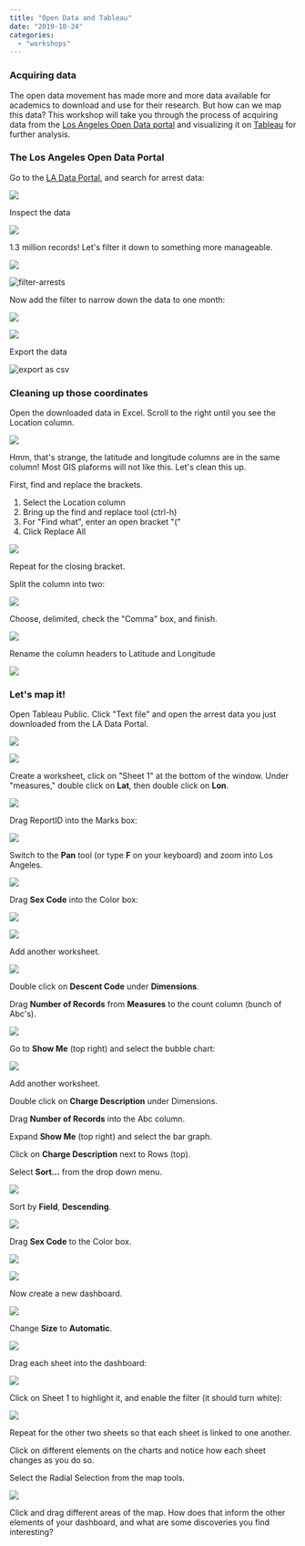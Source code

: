 ```yaml
---
title: "Open Data and Tableau"
date: "2019-10-24"
categories: 
  - "workshops"
---
```


### Acquiring data

The open data movement has made more and more data available for academics to download and use for their research. But how can we map this data? This workshop will take you through the process of acquiring data from the [Los Angeles Open Data portal](https://data.lacity.org/) and visualizing it on [Tableau](https://public.tableau.com/s/) for further analysis.

### The Los Angeles Open Data Portal

  
Go to the [LA Data Portal](https://data.lacity.org/), and search for arrest data:  

![](images/search-for-crime-data-e1571933940657-1024x419.png)

  
Inspect the data  

![](images/arrest-data-e1571934050229-1024x688.png)

  
1.3 million records! Let's filter it down to something more manageable.  

![](images/view-data-e1571934165890-1024x229.png)

![filter-arrests](images/filter-arrests-e1571934969724.jpg)

Now add the filter to narrow down the data to one month:

![](images/arrest-filter-between-e1571935774747.png)

![](images/arrest-between-dates-e1571935957609.png)

  
Export the data  

![export as csv](images/export-as-csv-e1538496456287.png)

### Cleaning up those coordinates

Open the downloaded data in Excel. Scroll to the right until you see the Location column.

![](images/open-data-location-column-e1524865676923.png)

Hmm, that's strange, the latitude and longitude columns are in the same column! Most GIS plaforms will not like this. Let's clean this up.

First, find and replace the brackets.

1. Select the Location column
2. Bring up the find and replace tool (ctrl-h)
3. For "Find what", enter an open bracket "("
4. Click Replace All

![](images/open-data-replace-brackets-e1524869310445.png)

Repeat for the closing bracket.

Split the column into two:

![](images/open-data-text-to-columns-e1524869544554.png)

Choose, delimited, check the "Comma" box, and finish.

![](images/open-data-text-to-columns2-e1524869659658.png)

Rename the column headers to Latitude and Longitude

![](images/open-data-lat-lon-e1524869765545.png)

### Let's map it!

Open Tableau Public. Click "Text file" and open the arrest data you just downloaded from the LA Data Portal.  

![](images/tableau-open-text-e1571935299284.jpg)

![](images/tableau-with-data-e1571936210361-1024x699.png)

  
Create a worksheet, click on "Sheet 1" at the bottom of the window. Under "measures," double click on **Lat**, then double click on **Lon**.  

![](images/tableau-lat-lon-e1571936431915-1024x699.png)

  
Drag ReportID into the Marks box:  

![](images/tableau-drag-id-e1571936580265.png)

  
Switch to the **Pan** tool (or type **F** on your keyboard) and zoom into Los Angeles.  

![](images/tableau-map-pan-tool-e1571936828120.png)

  
Drag **Sex Code** into the Color box:  

![](images/tableau-sex-code-to-color-e1571937011335.png)

![](images/tableau-gender-arrest-map-e1571937177655.png)

  
Add another worksheet.  

![](images/tableau-new-worksheet-e1571937283577.png)

  
Double click on **Descent Code** under **Dimensions**.  
  
Drag **Number of Records** from **Measures** to the count column (bunch of Abc's).  
  

![](images/tableau-descent-drag-e1571937559875.png)

  
Go to **Show Me** (top right) and select the bubble chart:  

![](images/tableau-bubble-chart-e1571937763849.png)

  
Add another worksheet.  
  
Double click on **Charge Description** under Dimensions.  
  
Drag **Number of Records** into the Abc column.  
  
Expand **Show Me** (top right) and select the bar graph.  
  
Click on **Charge Description** next to Rows (top).  
  
Select **Sort...** from the drop down menu.  

![](images/tableau-sort-charges-e1571938067111.png)

  
Sort by **Field**, **Descending**.  

![](images/tableaue-sort-by-field-descending-e1571938211944.png)

  
Drag **Sex Code** to the Color box.  

![](images/tableau-sex-to-color-e1571938417327.png)

![](images/tableaue-charges-by-sex-code-e1571938488135.png)

  
Now create a new dashboard.  

![](images/tableau-new-dashboard-e1571938630760.png)

  
Change **Size** to **Automatic**.  

![](images/tableau-dashboard-size-e1571938732754.png)

  
Drag each sheet into the dashboard:  

![](images/tableau-drag-sheets-into-dashboard-e1571938856518.png)

  
Click on Sheet 1 to highlight it, and enable the filter (it should turn white):  

![](images/tableau-turn-filter-on-e1571939365640.png)

  
Repeat for the other two sheets so that each sheet is linked to one another.  
  
Click on different elements on the charts and notice how each sheet changes as you do so.  
  
Select the Radial Selection from the map tools.  

![](images/tableau-map-radial-selection-e1571939836745.png)

  
Click and drag different areas of the map. How does that inform the other elements of your dashboard, and what are some discoveries you find interesting?
